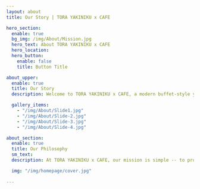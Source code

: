 ```yaml
---
layout: about
title: Our Story | TORA YAKINIKU x CAFE

hero_section:
  enable: true
  bg_img: /img/About/Mission.jpg
  hero_text: About TORA YAKINIKU x CAFE
  hero_location: 
  hero_button:
    enable: false
    title: Button Title

about_upper:
  enable: true
  title: Our Story
  description: Welcome to TORA YAKINIKU x CAFE, a modern buffet-style yakiniku restaurant that has been serving customers since 2015. Our restaurant is divided into two categories, with a focus on Japanese food. We have curated a selection of leading menus that include Yakiniku grill, sushi, and raw fish sourced from all over Japan. Our desserts are prepared with the concept of craftsmanship, ensuring a truly special dining experience. We pay attention to every aspect of our offerings, whether it's snacks or drinks, to ensure that each item is meticulously prepared. Come and enjoy our carefully selected dishes, crafted to be a part of your special moments.

  gallery_items:
    - "/img/About/Slide1.jpg"
    - "/img/About/Slide-2.jpg"
    - "/img/About/Slide-3.jpg"
    - "/img/About/Slide-4.jpg"

about_section:
  enable: true
  title: Our Philosophy
  sm_text: 
  description: At TORA YAKINIKU x CAFE, our mission is simple -- to provide a premium yakiniku buffet and homemade desserts that are "entirely in one place." We achieve this by sourcing the best ingredients from all over the world, and meticulously crafting each dish to ensure it meets our high standards. Our restaurant is designed to provide a modern atmosphere, with quality offerings and heartfelt service. We strive to be a part of the pleasure of your meal, and to celebrate your special moments with your family and friends. We believe that food is more than just nourishment - it's an experience that brings people together. That's why we take great care in every aspect of our offerings, ensuring that each item is carefully prepared to create a memorable dining experience for all.

  img: "/img/homepage/cover.jpg"
  
---
```

